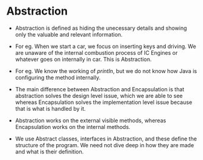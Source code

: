 # Abstraction

- Abstraction is defined as hiding the unecessary details and showing only the valuable and relevant information. 

- For eg. When we start a car, we focus on inserting keys and driving. We are unaware of the internal combustion process of IC Engines or whatever goes on internally in car. This is Abstraction.

- For eg. We know the working of *println*, but we do not know how Java is configuring the method internally.

- The main difference between Abstraction and Encapsulation is that abstraction solves the design level issue, which we are able to see whereas Encapsulation solves the implementation level issue because that is what is handled by it.

- Abstraction works on the external visible methods, whereas Encapsulation works on the internal methods.

- We use Abstract classes, interfaces in Abstraction, and these define the structure of the program. We need not dive deep in how they are made and what is their definition. 